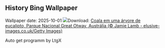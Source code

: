 ## History Bing Wallpaper
Wallpaper date: 2025-10-01
![](https://www.bing.com/th?id=OHR.EucalyptusKoala_PT-BR2049021569_UHD.jpg&w=1000)Download: [Coala em uma árvore de eucalipto, Parque Nacional Great Otway, Austrália (© Jamie Lamb - elusive-images.co.uk/Getty Images)](https://www.bing.com/th?id=OHR.EucalyptusKoala_PT-BR2049021569_UHD.jpg)

Auto get programm by LtgX

